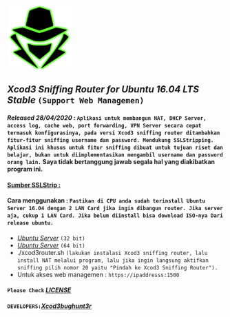 <p align="left"><a href="https://www.itsecurity.id/"><img height="150" title="Xcod3bughunt3r" src="0011.png"/></a></p>

## ***Xcod3 Sniffing Router for Ubuntu 16.04 LTS Stable*** `(Support Web Managemen)`

#### ***Released 28/04/2020 :*** ``Aplikasi untuk membangun NAT, DHCP Server, access log, cache web, port forwarding, VPN Server secara cepat termasuk konfigurasinya, pada versi Xcod3 sniffing router ditambahkan fitur-fitur sniffing username dan password. Mendukung SSLStripping. Aplikasi ini khusus untuk fitur sniffing dibuat untuk tujuan riset dan belajar, bukan untuk diimplementasikan mengambil username dan password orang lain.`` ****Saya tidak bertanggung jawab segala hal yang diakibatkan program ini.****

#### [Sumber SSLStrip :](https://github.com/moxie0/sslstrip) 


#### ****Cara menggunakan :**** ``Pastikan di CPU anda sudah terinstall Ubuntu Server 16.04 dengan 2 LAN Card jika ingin dibangun router. Jika server aja, cukup 1 LAN Card. Jika belum diinstall bisa download ISO-nya Dari release ubuntu.``
- *[Ubuntu Server](https://releases.ubuntu.com/16.04/ubuntu-16.04.6-server-i386.iso)* `(32 bit)`
- *[Ubuntu Server](https://releases.ubuntu.com/16.04/ubuntu-16.04.7-server-amd64.iso)* `(64 bit)`
- ./xcod3router.sh ``(lakukan instalasi Xcod3 sniffing router, lalu install NAT melalui program, lalu jika ingin langsung aktifkan sniffing pilih nomor 20 yaitu "Pindah ke Xcod3 Sniffing Router").``
- Untuk akses web managemen : ``https://ipaddresss:1500``

#### ``Please Check`` *[LICENSE](LICENSE)*
#### ``DEVELOPERS:``*[Xcod3bughunt3r](https://github.com/Xcod3bughunt3r/Xcod3bughunt3r)*
